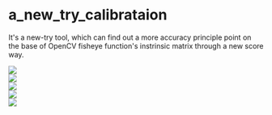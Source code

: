 # a_new_try_calibrataion
It's a new-try tool, which can find out a more accuracy principle point on the base of OpenCV fisheye function's instrinsic matrix through a new score way. 




![](https://github.com/madaiqian/fisheye_calibration/blob/master/image/1.jpg)  
![](https://github.com/madaiqian/fisheye_calibration/blob/master/image/2.jpg)  
![](https://github.com/madaiqian/fisheye_calibration/blob/master/image/3.jpg)  
![](https://github.com/madaiqian/fisheye_calibration/blob/master/image/111.jpg)  
![](https://github.com/madaiqian/fisheye_calibration/blob/master/image/333.jpg)  
